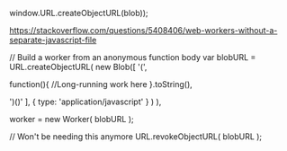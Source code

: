 
window.URL.createObjectURL(blob));


<!DOCTYPE html>
<script id="worker1" type="javascript/worker">
  // This script won't be parsed by JS engines because its type is javascript/worker.
  self.onmessage = function(e) {
    self.postMessage('msg from worker');
  };
  // Rest of your worker code goes here.
</script>
<script>
  var blob = new Blob([
    document.querySelector('#worker1').textContent
  ], { type: "text/javascript" })

  // Note: window.webkitURL.createObjectURL() in Chrome 10+.
  var worker = new Worker(window.URL.createObjectURL(blob));
  worker.onmessage = function(e) {
    console.log("Received: " + e.data);
  }
  worker.postMessage("hello"); // Start the worker.
</script>


https://stackoverflow.com/questions/5408406/web-workers-without-a-separate-javascript-file


// Build a worker from an anonymous function body
var blobURL = URL.createObjectURL( new Blob([ '(',

function(){
    //Long-running work here
}.toString(),

')()' ], { type: 'application/javascript' } ) ),

worker = new Worker( blobURL );

// Won't be needing this anymore
URL.revokeObjectURL( blobURL );


